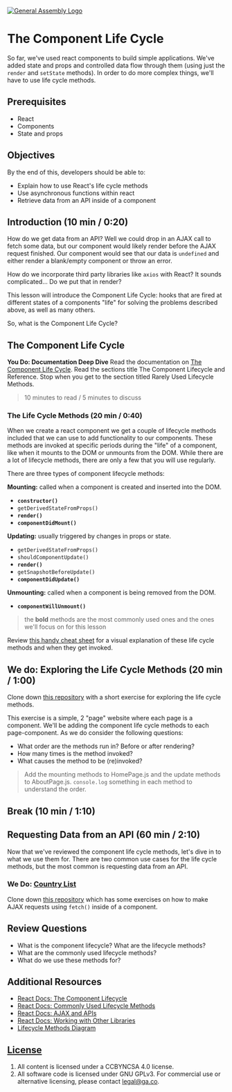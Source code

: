 [![General Assembly Logo](https://camo.githubusercontent.com/1a91b05b8f4d44b5bbfb83abac2b0996d8e26c92/687474703a2f2f692e696d6775722e636f6d2f6b6538555354712e706e67)](https://generalassemb.ly/education/web-development-immersive)

# The Component Life Cycle

So far, we've used react components to build simple applications. We've added
state and props and controlled data flow through them (using just the `render`
and `setState` methods). In order to do more complex things, we'll have to use
life cycle methods.

## Prerequisites

- React
- Components
- State and props

## Objectives

By the end of this, developers should be able to:

- Explain how to use React's life cycle methods
- Use asynchronous functions within react
- Retrieve data from an API inside of a component

## Introduction (10 min / 0:20)

How do we get data from an API? Well we could drop in an AJAX call to fetch some
data, but our component would likely render before the AJAX request finished.
Our component would see that our data is `undefined` and either render a
blank/empty component or throw an error.

How do we incorporate third party libraries like `axios` with React?
It sounds complicated... Do we put that in render?

This lesson will introduce the Component Life Cycle: hooks that are fired at
different states of a components "life" for solving the problems described
above, as well as many others.

So, what is the Component Life Cycle?

## The Component Life Cycle

**You Do: Documentation Deep Dive** Read the documentation on
[The Component Life Cycle](https://reactjs.org/docs/react-component.html#the-component-lifecycle).
Read the sections title The Component Lifecycle and Reference. Stop when you get
to the section titled Rarely Used Lifecycle Methods.

> 10 minutes to read / 5 minutes to discuss

### The Life Cycle Methods (20 min / 0:40)

When we create a react component we get a couple of lifecycle methods included
that we can use to add functionality to our components. These methods are
invoked at specific periods during the "life" of a component, like when it
mounts to the DOM or unmounts from the DOM. While there are a lot of lifecycle
methods, there are only a few that you will use regularly.

There are three types of component lifecycle methods:

**Mounting:** called when a component is created and inserted into the DOM.

- **`constructor()`**
- `getDerivedStateFromProps()`
- **`render()`**
- **`componentDidMount()`**

**Updating:** usually triggered by changes in props or state.

- `getDerivedStateFromProps()`
- `shouldComponentUpdate()`
- **`render()`**
- `getSnapshotBeforeUpdate()`
- **`componentDidUpdate()`**

**Unmounting:** called when a component is being removed from the DOM.

- **`componentWillUnmount()`**

> the **bold** methods are the most commonly used ones and the ones we'll focus
> on for this lesson

Review
[this handy cheat sheet](http://projects.wojtekmaj.pl/react-lifecycle-methods-diagram/)
for a visual explanation of these life cycle methods and when they get invoked.

## We do: Exploring the Life Cycle Methods (20 min / 1:00)

Clone down
[this repository](https://git.generalassemb.ly/seir-129/component-lifecycle-exercise)
with a short exercise for exploring the life cycle methods.

This exercise is a simple, 2 "page" website where each page is a component.
We'll be adding the component life cycle methods to each page-component. As we
do consider the following questions:

- What order are the methods run in? Before or after rendering?
- How many times is the method invoked?
- What causes the method to be (re)invoked?

> Add the mounting methods to HomePage.js and the update methods to
> AboutPage.js. `console.log` something in each method to understand the order.

## Break (10 min / 1:10)

## Requesting Data from an API (60 min / 2:10)

Now that we've reviewed the component life cycle methods, let's dive in to what
we use them for. There are two common use cases for the life cycle methods, but
the most common is requesting data from an API.

### We Do: [Country List](https://git.generalassemb.ly/seir-129/react-country-list)

Clone down
[this repository](https://git.generalassemb.ly/seir-129/react-country-list)
which has some exercises on how to make AJAX requests using `fetch()` inside of
a component.

## Review Questions

- What is the component lifecycle? What are the lifecycle methods?
- What are the commonly used lifecycle methods?
- What do we use these methods for?

## Additional Resources

- [React Docs: The Component Lifecycle](https://reactjs.org/docs/react-component.html#the-component-lifecycle)
- [React Docs: Commonly Used Lifecycle Methods](https://reactjs.org/docs/react-component.html#commonly-used-lifecycle-methods)
- [React Docs: AJAX and APIs](https://reactjs.org/docs/faq-ajax.html)
- [React Docs: Working with Other Libraries](https://reactjs.org/docs/integrating-with-other-libraries.html)
- [Lifecycle Methods Diagram](http://projects.wojtekmaj.pl/react-lifecycle-methods-diagram/)

## [License](LICENSE)

1. All content is licensed under a CC­BY­NC­SA 4.0 license.
1. All software code is licensed under GNU GPLv3. For commercial use or
   alternative licensing, please contact legal@ga.co.
